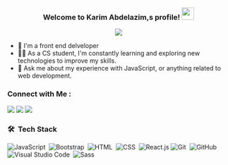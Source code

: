 
<!-- <img width="250" align="right" src="https://c.tenor.com/_DOBjnGspYAAAAAM/code-coding.gif"> -->

<h3 align="center">
  Welcome to Karim Abdelazim,s profile!
  <img src="https://media.giphy.com/media/hvRJCLFzcasrR4ia7z/giphy.gif" width="28">
</h3>

<!-- Typing SVG by DenverCoder1 - https://github.com/DenverCoder1/readme-typing-svg -->
<p align="center">
   <img src="https://readme-typing-svg.demolab.com/?lines=+{وَ+قُلْ+رَبِّ+زِدْنِي+عِلْماً}+قال+تعالى" style="color:black" />
</p> 

- 🏢 I'm a front end delveloper
- 👨‍💻 As a CS student, I'm constantly learning and exploring new technologies to improve my skills.
- 💬 Ask me about my experience with JavaScript, or anything related to web development.


### Connect with Me :

<a href="https:https://www.linkedin.com/feed/" target="_blank"><img src="https://img.shields.io/badge/-Karim%20Abdelazim-0077B5?style=for-the-badge&logo=Linkedin&logoColor=white"/></a>
<a href="https://t.me/Karimabdelazim" target="_blank"><img src="https://img.shields.io/badge/-Karim%20Abdelazim-0077B5?style=for-the-badge&logo=Telegram&logoColor=white"/></a>
<a href="https://www.facebook.com/" target="_blank"><img src="https://img.shields.io/badge/-Karim%20Abdelazim-0077B5?style=for-the-badge&logo=Facebook&logoColor=white"/></a>
### 🛠 &nbsp;Tech Stack
![JavaScript](https://img.shields.io/badge/-JavaScript-05122A?style=flat&logo=javascript)&nbsp;
![Bootstrap](https://img.shields.io/badge/-Bootstrap-05122A?style=flat&logo=bootstrap&logoColor=563D7C)&nbsp;
![HTML](https://img.shields.io/badge/-HTML-05122A?style=flat&logo=HTML5)&nbsp;
![CSS](https://img.shields.io/badge/-CSS-05122A?style=flat&logo=CSS3&logoColor=1572B6)&nbsp;
![React.js](https://img.shields.io/badge/-React-05122A?style=flat&logo=react)
![Git](https://img.shields.io/badge/-Git-05122A?style=flat&logo=git)&nbsp;
![GitHub](https://img.shields.io/badge/-GitHub-05122A?style=flat&logo=github)&nbsp;
![Visual Studio Code](https://img.shields.io/badge/-Visual%20Studio%20Code-05122A?style=flat&logo=visual-studio-code&logoColor=007ACC)&nbsp;
![Sass](https://img.shields.io/badge/-Sass-05122A?style=flat&logo=sass)&nbsp;

